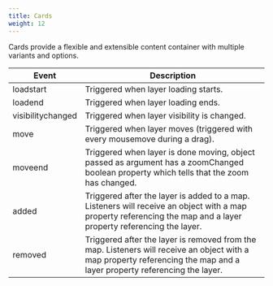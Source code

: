 ```yaml
---
title: Cards
weight: 12
---
```


Cards provide a flexible and extensible content container with multiple variants and options.

| Event             | Description                                                                                                                                                             |
| ----------------- | ----------------------------------------------------------------------------------------------------------------------------------------------------------------------- |
| loadstart         | Triggered when layer loading starts.                                                                                                                                    |
| loadend           | Triggered when layer loading ends.                                                                                                                                      |
| visibilitychanged | Triggered when layer visibility is changed.                                                                                                                             |
| move              | Triggered when layer moves (triggered with every mousemove during a drag).                                                                                              |
| moveend           | Triggered when layer is done moving, object passed as argument has a zoomChanged boolean property which tells that the zoom has changed.                                |
| added             | Triggered after the layer is added to a map. Listeners will receive an object with a map property referencing the map and a layer property referencing the layer.       |
| removed           | Triggered after the layer is removed from the map. Listeners will receive an object with a map property referencing the map and a layer property referencing the layer. |

